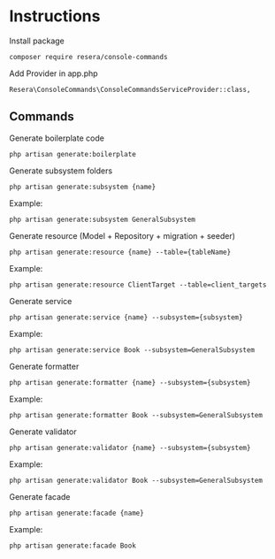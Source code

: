 # Instructions

Install package

```composer require resera/console-commands```

Add Provider in app.php

```Resera\ConsoleCommands\ConsoleCommandsServiceProvider::class,```

## Commands

Generate boilerplate code

```php artisan generate:boilerplate```

Generate subsystem folders

```php artisan generate:subsystem {name}```

Example:

```php artisan generate:subsystem GeneralSubsystem```

Generate resource (Model + Repository + migration + seeder)

```php artisan generate:resource {name} --table={tableName}```

Example:

```php artisan generate:resource ClientTarget --table=client_targets```

Generate service

```php artisan generate:service {name} --subsystem={subsystem}```

Example:

```php artisan generate:service Book --subsystem=GeneralSubsystem```

Generate formatter

```php artisan generate:formatter {name} --subsystem={subsystem}```

Example:

```php artisan generate:formatter Book --subsystem=GeneralSubsystem```

Generate validator

```php artisan generate:validator {name} --subsystem={subsystem}```

Example:

```php artisan generate:validator Book --subsystem=GeneralSubsystem```

Generate facade

```php artisan generate:facade {name}```

Example:

```php artisan generate:facade Book```